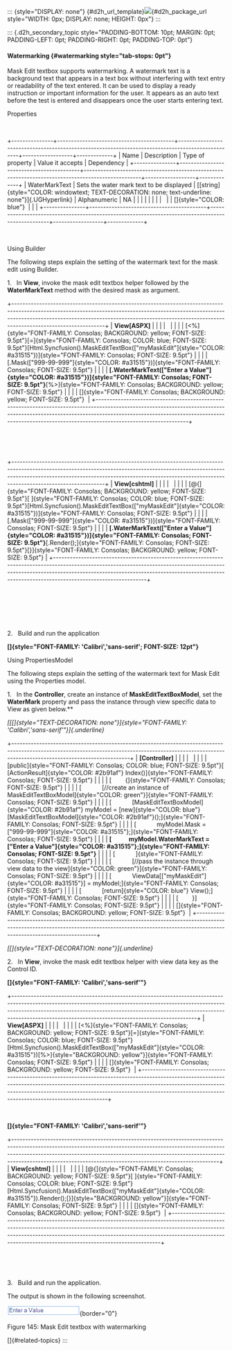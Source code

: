 ::: {style="DISPLAY: none"}
[](ms-xhelp:///?Id=d2h_url_template){#d2h_url_template}![](!package_url!){#d2h_package_url style="WIDTH: 0px; DISPLAY: none; HEIGHT: 0px"}
:::

::: {.d2h_secondary_topic style="PADDING-BOTTOM: 10pt; MARGIN: 0pt; PADDING-LEFT: 0pt; PADDING-RIGHT: 0pt; PADDING-TOP: 0pt"}
#### Watermarking {#watermarking style="tab-stops: 0pt"}

Mask Edit textbox supports watermarking. A watermark text is a background text that appears in a text box without interfering with text entry or readability of the text entered. It can be used to display a ready instruction or important information for the user. It appears as an auto text before the test is entered and disappears once the user starts entering text.

Properties

 

+---------------+------------------------------------------+--------------------------------------------------------------------------------------------------+------------------+-------------+
| Name          | Description                              | Type of property                                                                                 | Value it accepts | Dependency  |
+---------------+------------------------------------------+--------------------------------------------------------------------------------------------------+------------------+-------------+
| WaterMarkText | Sets the water mark text to be displayed | [[string]{style="COLOR: windowtext; TEXT-DECORATION: none; text-underline: none"}]{.UGHyperlink} | Alphanumeric     | NA          |
|               |                                          |                                                                                                  |                  |             |
|               |                                          | []{style="COLOR: blue"}                                                                          |                  |             |
+---------------+------------------------------------------+--------------------------------------------------------------------------------------------------+------------------+-------------+

 

Using Builder

The following steps explain the setting of the watermark text for the mask edit using Builder.

1.   In **View**, invoke the mask edit textbox helper followed by the **WaterMarkText** method with the desired mask as argument.

+---------------------------------------------------------------------------------------------------------------------------------------------------------------------------------------------------------------------------------------------------------------------------+
| **View\[ASPX\]**                                                                                                                                                                                                                                                          |
|                                                                                                                                                                                                                                                                           |
|                                                                                                                                                                                                                                                                           |
|                                                                                                                                                                                                                                                                           |
| [\<%]{style="FONT-FAMILY: Consolas; BACKGROUND: yellow; FONT-SIZE: 9.5pt"}[=]{style="FONT-FAMILY: Consolas; COLOR: blue; FONT-SIZE: 9.5pt"}[Html.Syncfusion().MaskEditTextBox([\"myMaskEdit\"]{style="COLOR: #a31515"})]{style="FONT-FAMILY: Consolas; FONT-SIZE: 9.5pt"} |
|                                                                                                                                                                                                                                                                           |
| [.Mask([\"999-99-999\"]{style="COLOR: #a31515"})]{style="FONT-FAMILY: Consolas; FONT-SIZE: 9.5pt"}                                                                                                                                                                        |
|                                                                                                                                                                                                                                                                           |
| **[.WaterMarkText([\"Enter a Value\"]{style="COLOR: #a31515"})]{style="FONT-FAMILY: Consolas; FONT-SIZE: 9.5pt"}**[%\>]{style="FONT-FAMILY: Consolas; BACKGROUND: yellow; FONT-SIZE: 9.5pt"}                                                                              |
|                                                                                                                                                                                                                                                                           |
| []{style="FONT-FAMILY: Consolas; BACKGROUND: yellow; FONT-SIZE: 9.5pt"}                                                                                                                                                                                                   |
+---------------------------------------------------------------------------------------------------------------------------------------------------------------------------------------------------------------------------------------------------------------------------+

 

 

+---------------------------------------------------------------------------------------------------------------------------------------------------------------------------------------------------------------------------------------------------------------------------+
| **View\[cshtml\]**                                                                                                                                                                                                                                                        |
|                                                                                                                                                                                                                                                                           |
|                                                                                                                                                                                                                                                                           |
|                                                                                                                                                                                                                                                                           |
| [\@{]{style="FONT-FAMILY: Consolas; BACKGROUND: yellow; FONT-SIZE: 9.5pt"}[ ]{style="FONT-FAMILY: Consolas; COLOR: blue; FONT-SIZE: 9.5pt"}[Html.Syncfusion().MaskEditTextBox([\"myMaskEdit\"]{style="COLOR: #a31515"})]{style="FONT-FAMILY: Consolas; FONT-SIZE: 9.5pt"} |
|                                                                                                                                                                                                                                                                           |
| [.Mask([\"999-99-999\"]{style="COLOR: #a31515"})]{style="FONT-FAMILY: Consolas; FONT-SIZE: 9.5pt"}                                                                                                                                                                        |
|                                                                                                                                                                                                                                                                           |
| **[.WaterMarkText([\"Enter a Value\"]{style="COLOR: #a31515"})]{style="FONT-FAMILY: Consolas; FONT-SIZE: 9.5pt"}**[.Render();]{style="FONT-FAMILY: Consolas; FONT-SIZE: 9.5pt"}[}]{style="FONT-FAMILY: Consolas; BACKGROUND: yellow; FONT-SIZE: 9.5pt"}                   |
+---------------------------------------------------------------------------------------------------------------------------------------------------------------------------------------------------------------------------------------------------------------------------+

 

 

 

2.   Build and run the application

**[]{style="FONT-FAMILY: 'Calibri','sans-serif'; FONT-SIZE: 12pt"}** 

Using PropertiesModel

The following steps explain the setting of the watermark text for Mask Edit using the Properties model.

1.   In the **Controller**, create an instance of **MaskEditTextBoxModel**, set the **WaterMark** property and pass the instance through view specific data to View as given below.**

*[[[]{style="TEXT-DECORATION: none"}]{style="FONT-FAMILY: 'Calibri','sans-serif'"}]{.underline}* 

+------------------------------------------------------------------------------------------------------------------------------------------------------------------------------------------------------+
| **\[Controller\]**                                                                                                                                                                                   |
|                                                                                                                                                                                                      |
|                                                                                                                                                                                                      |
|                                                                                                                                                                                                      |
| [public]{style="FONT-FAMILY: Consolas; COLOR: blue; FONT-SIZE: 9.5pt"}[ [ActionResult]{style="COLOR: #2b91af"} Index()]{style="FONT-FAMILY: Consolas; FONT-SIZE: 9.5pt"}                             |
|                                                                                                                                                                                                      |
| [        {]{style="FONT-FAMILY: Consolas; FONT-SIZE: 9.5pt"}                                                                                                                                         |
|                                                                                                                                                                                                      |
| [            [//create an instance of MaskEditTextBoxModel]{style="COLOR: green"}]{style="FONT-FAMILY: Consolas; FONT-SIZE: 9.5pt"}                                                                  |
|                                                                                                                                                                                                      |
| [            [MaskEditTextBoxModel]{style="COLOR: #2b91af"} myModel = [new]{style="COLOR: blue"} [MaskEditTextBoxModel]{style="COLOR: #2b91af"}();]{style="FONT-FAMILY: Consolas; FONT-SIZE: 9.5pt"} |
|                                                                                                                                                                                                      |
| [            myModel.Mask = [\"999-99-999\"]{style="COLOR: #a31515"};]{style="FONT-FAMILY: Consolas; FONT-SIZE: 9.5pt"}                                                                              |
|                                                                                                                                                                                                      |
| **[            myModel.WaterMarkText = [\"Enter a Value\"]{style="COLOR: #a31515"};]{style="FONT-FAMILY: Consolas; FONT-SIZE: 9.5pt"}**                                                              |
|                                                                                                                                                                                                      |
| [            ]{style="FONT-FAMILY: Consolas; FONT-SIZE: 9.5pt"}                                                                                                                                      |
|                                                                                                                                                                                                      |
| [            [//pass the instance through view data to the view]{style="COLOR: green"}]{style="FONT-FAMILY: Consolas; FONT-SIZE: 9.5pt"}                                                             |
|                                                                                                                                                                                                      |
| [            ViewData\[[\"myMaskEdit\"]{style="COLOR: #a31515"}\] = myModel;]{style="FONT-FAMILY: Consolas; FONT-SIZE: 9.5pt"}                                                                       |
|                                                                                                                                                                                                      |
| [            [return]{style="COLOR: blue"} View();]{style="FONT-FAMILY: Consolas; FONT-SIZE: 9.5pt"}                                                                                                 |
|                                                                                                                                                                                                      |
| [        }]{style="FONT-FAMILY: Consolas; FONT-SIZE: 9.5pt"}                                                                                                                                         |
|                                                                                                                                                                                                      |
| []{style="FONT-FAMILY: Consolas; BACKGROUND: yellow; FONT-SIZE: 9.5pt"}                                                                                                                              |
+------------------------------------------------------------------------------------------------------------------------------------------------------------------------------------------------------+

*[[]{style="TEXT-DECORATION: none"}]{.underline}* 

2.   In **View**, invoke the mask edit textbox helper with view data key as the Control ID.

**[]{style="FONT-FAMILY: 'Calibri','sans-serif'"}** 

+------------------------------------------------------------------------------------------------------------------------------------------------------------------------------------------------------------------------------------------------------------------------------------------------------------+
| **View\[ASPX\]**                                                                                                                                                                                                                                                                                           |
|                                                                                                                                                                                                                                                                                                            |
|                                                                                                                                                                                                                                                                                                            |
|                                                                                                                                                                                                                                                                                                            |
| [\<%]{style="FONT-FAMILY: Consolas; BACKGROUND: yellow; FONT-SIZE: 9.5pt"}[=]{style="FONT-FAMILY: Consolas; COLOR: blue; FONT-SIZE: 9.5pt"}[Html.Syncfusion().MaskEditTextBox([\"myMaskEdit\"]{style="COLOR: #a31515"})[%\>]{style="BACKGROUND: yellow"}]{style="FONT-FAMILY: Consolas; FONT-SIZE: 9.5pt"} |
|                                                                                                                                                                                                                                                                                                            |
| []{style="FONT-FAMILY: Consolas; BACKGROUND: yellow; FONT-SIZE: 9.5pt"}                                                                                                                                                                                                                                    |
+------------------------------------------------------------------------------------------------------------------------------------------------------------------------------------------------------------------------------------------------------------------------------------------------------------+

 

**[]{style="FONT-FAMILY: 'Calibri','sans-serif'"}** 

+--------------------------------------------------------------------------------------------------------------------------------------------------------------------------------------------------------------------------------------------------------------------------------------------------------------------+
| **View\[cshtml\]**                                                                                                                                                                                                                                                                                                 |
|                                                                                                                                                                                                                                                                                                                    |
|                                                                                                                                                                                                                                                                                                                    |
|                                                                                                                                                                                                                                                                                                                    |
| [\@{]{style="FONT-FAMILY: Consolas; BACKGROUND: yellow; FONT-SIZE: 9.5pt"}[ ]{style="FONT-FAMILY: Consolas; COLOR: blue; FONT-SIZE: 9.5pt"}[Html.Syncfusion().MaskEditTextBox([\"myMaskEdit\"]{style="COLOR: #a31515"}).Render();[}]{style="BACKGROUND: yellow"}]{style="FONT-FAMILY: Consolas; FONT-SIZE: 9.5pt"} |
|                                                                                                                                                                                                                                                                                                                    |
| []{style="FONT-FAMILY: Consolas; BACKGROUND: yellow; FONT-SIZE: 9.5pt"}                                                                                                                                                                                                                                            |
+--------------------------------------------------------------------------------------------------------------------------------------------------------------------------------------------------------------------------------------------------------------------------------------------------------------------+

 

 

3.   Build and run the application.

The output is shown in the following screenshot.

![Description: C:\\Work Place\\Work Trunk\\features\\SF4718\\MaskEditTextbox\\Concepts_features\\watermark.png](ImagesExt/image56_158.png){border="0"}

Figure 145: Mask Edit textbox with watermarking

[]{#related-topics}
:::
